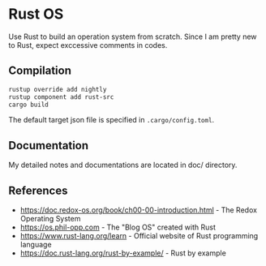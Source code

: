 # Rust OS

Use Rust to build an operation system from scratch. Since I am pretty new to Rust, expect exccessive comments in codes.

## Compilation
```bash
rustup override add nightly
rustup component add rust-src
cargo build
```
The default target json file is specified in `.cargo/config.toml`.

## Documentation
My detailed notes and documentations are located in doc/ directory.

## References
* https://doc.redox-os.org/book/ch00-00-introduction.html - The Redox Operating System
* https://os.phil-opp.com - The "Blog OS" created with Rust
* https://www.rust-lang.org/learn - Official website of Rust programming language
* https://doc.rust-lang.org/rust-by-example/ - Rust by example